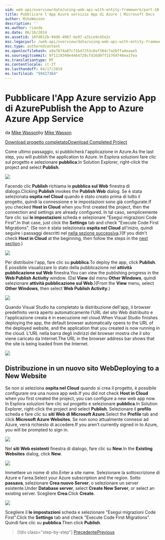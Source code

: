 ```yaml
---
uid: web-api/overview/data/using-web-api-with-entity-framework/part-10
title: Pubblicare l'App Azure servizio App di Azure | Microsoft Docs
author: MikeWasson
description: ''
ms.author: riande
ms.date: 06/16/2014
ms.assetid: 10fd812b-94d6-4967-be97-a31ce9c45e2c
msc.legacyurl: /web-api/overview/data/using-web-api-with-entity-framework/part-10
msc.type: authoredcontent
ms.openlocfilehash: a9a7b74a07c71b47253c0af304c7a26ffa4eaae5
ms.sourcegitcommit: 0f1119340e4464720cfd16d0ff15764746ea1fea
ms.translationtype: MT
ms.contentlocale: it-IT
ms.lasthandoff: 04/17/2019
ms.locfileid: "59417364"
---
```

# <a name="publish-the-app-to-azure-azure-app-service"></a><span data-ttu-id="b8ae1-102">Pubblicare l'App Azure servizio App di Azure</span><span class="sxs-lookup"><span data-stu-id="b8ae1-102">Publish the App to Azure Azure App Service</span></span>

<span data-ttu-id="b8ae1-103">da [Mike Wasson](https://github.com/MikeWasson)</span><span class="sxs-lookup"><span data-stu-id="b8ae1-103">by [Mike Wasson](https://github.com/MikeWasson)</span></span>

[<span data-ttu-id="b8ae1-104">Download progetto completato</span><span class="sxs-lookup"><span data-stu-id="b8ae1-104">Download Completed Project</span></span>](https://github.com/MikeWasson/BookService)

<span data-ttu-id="b8ae1-105">Come ultimo passaggio, si pubblicherà l'applicazione in Azure.</span><span class="sxs-lookup"><span data-stu-id="b8ae1-105">As the last step, you will publish the application to Azure.</span></span> <span data-ttu-id="b8ae1-106">In Esplora soluzioni fare clic sul progetto e selezionare **pubblica**.</span><span class="sxs-lookup"><span data-stu-id="b8ae1-106">In Solution Explorer, right-click the project and select **Publish**.</span></span>

![](part-10/_static/image1.png)

<span data-ttu-id="b8ae1-107">Facendo clic **Publish** richiama le **pubblica sul Web** finestra di dialogo.</span><span class="sxs-lookup"><span data-stu-id="b8ae1-107">Clicking **Publish** invokes the **Publish Web** dialog.</span></span> <span data-ttu-id="b8ae1-108">Se è stata selezionata **ospita nel Cloud** quando è stato creato prima di tutto il progetto, quindi la connessione e le impostazioni sono già configurate.</span><span class="sxs-lookup"><span data-stu-id="b8ae1-108">If you checked **Host in Cloud** when you first created the project, then the connection and settings are already configured.</span></span> <span data-ttu-id="b8ae1-109">In tal caso, semplicemente fare clic sui **le impostazioni** scheda e selezionare &quot;Esegui migrazioni Code First&quot;.</span><span class="sxs-lookup"><span data-stu-id="b8ae1-109">In that case, just click the **Settings** tab and check &quot;Execute Code First Migrations&quot;.</span></span> <span data-ttu-id="b8ae1-110">(Se non è stata selezionata **ospita nel Cloud** all'inizio, quindi seguire i passaggi descritti nel [nella sezione successiva](#new-website).)</span><span class="sxs-lookup"><span data-stu-id="b8ae1-110">(If you didn't check **Host in Cloud** at the beginning, then follow the steps in the [next section](#new-website).)</span></span>

[![](part-10/_static/image3.png)](part-10/_static/image2.png)

<span data-ttu-id="b8ae1-111">Per distribuire l'app, fare clic su **pubblica**.</span><span class="sxs-lookup"><span data-stu-id="b8ae1-111">To deploy the app, click **Publish**.</span></span> <span data-ttu-id="b8ae1-112">È possibile visualizzare lo stato della pubblicazione nel **attività pubblicazione sul Web** finestra.</span><span class="sxs-lookup"><span data-stu-id="b8ae1-112">You can view the publishing progress in the **Web Publish Activity** window.</span></span> <span data-ttu-id="b8ae1-113">(Dal **View** dal menu **Other Windows**, quindi selezionare **attività pubblicazione sul Web**.)</span><span class="sxs-lookup"><span data-stu-id="b8ae1-113">(From the **View** menu, select **Other Windows**, then select **Web Publish Activity**.)</span></span>

![](part-10/_static/image4.png)

<span data-ttu-id="b8ae1-114">Quando Visual Studio ha completato la distribuzione dell'app, il browser predefinito verrà aperto automaticamente l'URL del sito Web distribuito e l'applicazione creata è in esecuzione nel cloud.</span><span class="sxs-lookup"><span data-stu-id="b8ae1-114">When Visual Studio finishes deploying the app, the default browser automatically opens to the URL of the deployed website, and the application that you created is now running in the cloud.</span></span> <span data-ttu-id="b8ae1-115">L'URL nella barra degli indirizzi del browser mostra che il sito viene caricato da Internet.</span><span class="sxs-lookup"><span data-stu-id="b8ae1-115">The URL in the browser address bar shows that the site is being loaded from the Internet.</span></span>

[![](part-10/_static/image6.png)](part-10/_static/image5.png)

<a id="new-website"></a>
## <a name="deploying-to-a-new-website"></a><span data-ttu-id="b8ae1-116">Distribuzione in un nuovo sito Web</span><span class="sxs-lookup"><span data-stu-id="b8ae1-116">Deploying to a New Website</span></span>

<span data-ttu-id="b8ae1-117">Se non si seleziona **ospita nel Cloud** quando si crea il progetto, è possibile configurare ora una nuova app web.</span><span class="sxs-lookup"><span data-stu-id="b8ae1-117">If you did not check **Host in Cloud** when you first created the project, you can configure a new web app now.</span></span> <span data-ttu-id="b8ae1-118">In Esplora soluzioni fare clic sul progetto e selezionare **pubblica**.</span><span class="sxs-lookup"><span data-stu-id="b8ae1-118">In Solution Explorer, right-click the project and select **Publish**.</span></span> <span data-ttu-id="b8ae1-119">Selezionare il **profilo** scheda e fare clic su **siti Web di Microsoft Azure**.</span><span class="sxs-lookup"><span data-stu-id="b8ae1-119">Select the **Profile** tab and click **Microsoft Azure Websites**.</span></span> <span data-ttu-id="b8ae1-120">Se non sono attualmente connessi ad Azure, verrà richiesto di accedere.</span><span class="sxs-lookup"><span data-stu-id="b8ae1-120">If you aren't currently signed in to Azure, you will be prompted to sign in.</span></span>

[![](part-10/_static/image8.png)](part-10/_static/image7.png)

<span data-ttu-id="b8ae1-121">Nel **siti Web esistenti** finestra di dialogo, fare clic su **New**.</span><span class="sxs-lookup"><span data-stu-id="b8ae1-121">In the **Existing Websites** dialog, click **New**.</span></span>

![](part-10/_static/image9.png)

<span data-ttu-id="b8ae1-122">Immettere un nome di sito.</span><span class="sxs-lookup"><span data-stu-id="b8ae1-122">Enter a site name.</span></span> <span data-ttu-id="b8ae1-123">Selezionare la sottoscrizione di Azure e l'area.</span><span class="sxs-lookup"><span data-stu-id="b8ae1-123">Select your Azure subscription and the region.</span></span> <span data-ttu-id="b8ae1-124">Sotto **passava**, selezionare **Crea nuovo Server**, o selezionare un server esistente.</span><span class="sxs-lookup"><span data-stu-id="b8ae1-124">Under **Database server**, select **Create New Server**, or select an existing server.</span></span> <span data-ttu-id="b8ae1-125">Scegliere **Crea**.</span><span class="sxs-lookup"><span data-stu-id="b8ae1-125">Click **Create**.</span></span>

[![](part-10/_static/image11.png)](part-10/_static/image10.png)

<span data-ttu-id="b8ae1-126">Scegliere il **le impostazioni** scheda e selezionare &quot;Esegui migrazioni Code First&quot;.</span><span class="sxs-lookup"><span data-stu-id="b8ae1-126">Click the **Settings** tab and check &quot;Execute Code First Migrations&quot;.</span></span> <span data-ttu-id="b8ae1-127">Quindi fare clic su **pubblica**.</span><span class="sxs-lookup"><span data-stu-id="b8ae1-127">Then click **Publish**.</span></span>

> [!div class="step-by-step"]
> [<span data-ttu-id="b8ae1-128">Precedente</span><span class="sxs-lookup"><span data-stu-id="b8ae1-128">Previous</span></span>](part-9.md)
